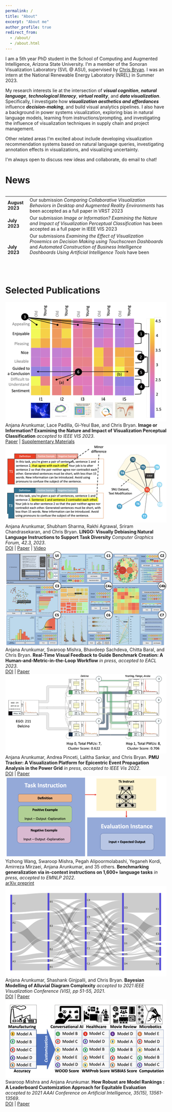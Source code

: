 ```yaml
---
permalink: /
title: "About"
excerpt: "About me"
author_profile: true
redirect_from: 
  - /about/
  - /about.html
---
```


I am a 5th year PhD student in the School of Computing and Augmented Intelligence, Arizona State University. I'm a member of the Sonoran Visualization Laboratory (SVL @ ASU), supervised by [Chris Bryan](https://chrisbryan.github.io/). I was an intern at the National Renewable Energy Laboratory (NREL) in Summer 2023.

My research interests lie at the intersection of <i>__visual cognition__</i>, <i>__natural language__</i>, <i>__technological literacy__</i>, <i>__virtual reality__</i>, and <i>__data visualization__</i>. Specifically, I investigate how <i>__visualization aesthetics and affordances__</i> influence <i>__decision-making__</i>, and build visual analytics pipelines. I also have a background in power systems visualization, exploring bias in natural language models, learning from instructions/prompting, and investigating the influence of visualization techniques in supply chain and project management. 

Other related areas I'm excited about include developing visualization recommendation systems based on natural language queries, investigating annotation effects in visualizations, and visualizing uncertainty.

I'm always open to discuss new ideas and collaborate, do email to chat!

News
======
<link href="https://cdn.jsdelivr.net/npm/bootstrap@5.0.2/dist/css/bootstrap.min.css" rel="stylesheet" integrity="sha384-EVSTQN3/azprG1Anm3QDgpJLIm9Nao0Yz1ztcQTwFspd3yD65VohhpuuCOmLASjC" crossorigin="anonymous">
<div style="max-height: 200px; overflow-y:scroll;">
<table class="table table-striped table-hover table-borderless" style="table-layout:fixed; width: 100%;">
<tbody>
    <tr>
      <td><b>August 2023</b></td>
      <td>Our submission <i>Comparing Collaborative Visualization Behaviors in Desktop and Augmented Reality Environments </i>has been accepted as a full paper in VRST 2023 </td>
    </tr>    
    <tr>
      <td><b>July 2023</b></td>
      <td>Our submission <i>Image or Information?  Examining the Nature and Impact of Visualization Perceptual Classification </i>has been accepted as a full paper in IEEE VIS 2023 </td>
    </tr>    
    <tr>
      <td><b>July 2023</b></td>
      <td>Our submissions <i>Examining the Effect of Visualization Proxemics on Decision Making using Touchscreen Dashboards </i> and <i>Automated Construction of Business Intelligence Dashboards Using Artificial Intelligence Tools </i> have been accepted to Decision Sciences Institute Annual Conference 2023 </td>
    </tr>    
    <tr>
      <td><b>March 2023</b></td>
      <td>Our submission <i>LINGO : Visually Debiasing Natural Language Instructions to Support Task Diversity </i>has been accepted as a full paper in Eurovis 2023 </td>
    </tr>    
    <tr>
      <td><b>Jan 2023</b></td>
      <td>Our submission <i>Real-Time Visual Feedback to Guide Benchmark Creation: A Human-and-Metric-in-the-Loop Workflow </i>has been accepted as a full paper in EACL 2023 </td>
    </tr>    
    <tr>
      <td><b>Dec 2022</b></td>
      <td>Our submissions <i>Examining The Effects of Visual Redundancy on Understanding Uncertainty Representations in Schedule Risk Analysis, </i> and <i>Examining the Effect of Reconfiguration Interactions on Understanding Uncertainty in Supply Chain Disruption</i> have been accepted to Southwest Decision Sciences Institute Annual Conference 2023 </td>
    </tr>    
    <tr>
      <td><b>Nov 2022</b></td>
      <td>Our submissions <i>Examining the Effect of Visual Redundancy on the Understanding of Visualizations in Procurement and Sourcing, </i> and <i>Examining the Effect of Reconfiguration Interactions on the Understanding of Anomalies in Supply Chain Management</i> have been accepted to Decision Sciences Institute Annual Conference 2022 </td>
    </tr>    
    <tr>
      <td><b>Oct 2022</b></td>
      <td>Our work <i>PMU Tracker: A Visualization Platform for Epicentric Event Propagation Analysis in the Power Grid</i> has been accepted as a full paper in IEEE VIS 2022</td>
    </tr>
    <tr>
      <td><b>Apr 2022</b></td>
      <td>Our work <i>Benchmarking generalization via in-context instructions on 1,600+ language tasks</i> has been accepted as a full paper in EMNLP 2022</td>
    </tr>
    <tr>
      <td><b>Apr 2022</b></td>
      <td>Our work <i>PMUVis: A Large Scale Platform to Assist Power System Operators in a Smart Grid</i> has been published in IEEE Computer Graphics and  Applications 2022</td>
    </tr>
      <tr>
      <td><b>Apr 2022</b></td>
      <td>Our submissions <i>Evaluation of Visual Uncertainty Representations in Schedule Risk Analysis, </i> and <i>Modelling the Complexity of Risk Centered Supply Chain Network Visualization</i> have been accepted to Midwest Decision Sciences Institute Annual Conference 2022 </td>
    </tr>    
      <tr>
      <td><b>Nov 2021</b></td>
      <td>Our submissions <i>Impact of Uncertainty Representation on Decision Making for Business Network Visualization, </i><i>Bayesian Modelling of Uncertainty in Schedule Risk Analysis using Gantt Charts</i>, and <i>Modelling the Complexity of Supply Chain Network Visualization</i> have been accepted to Decision Sciences Institute Annual Conference 2021 </td>
    </tr>    
    <tr>
      <td><b>Oct 2021</b></td>
      <td>Our work <i>Bayesian Modelling of Alluvial Diagram Complexity</i> has been accepted as a short paper in IEEE VIS 2021</td>
    </tr>
    <tr>
    <td><b>Mar 2021</b></td>
    <td>Our submission <i>Strategy-Enterprise System Alignment and Firm Performance</i> has been accepted to Northeast Decision Sciences Institute Annual Conference 2021 </td>
  </tr>    
    <tr>
      <td><b>Feb 2021</b></td>
      <td>Our work <i>How Robust are Model Rankings : A Leaderboard Customization Approach for Equitable Evaluation</i> has been accepted as a full paper in AAAI 2021</td>
    </tr>
    <tr>
      <td><b>Oct 2020</b></td>
      <td>Our submission <i>TotemFinder: A Visual Analytics Approach for Image-based Key Players Identification </i> won an honorable mention in the VAST Challenge, in IEEE Vis 2020</td>
    </tr>
    <tr>
      <td><b>Oct 2020</b></td>
      <td>Our submission <i>A Visual Exploration of Fair Evaluation for ML - Bridging the Gap Between Research and the Real World </i> has been accepted to the VisxAI workshop, in IEEE Vis 2020</td>
    </tr>
    <tr>
      <td><b>July 2020</b></td>
      <td>Our submissions <i>DQI: A Guide to Benchmark Evaluation </i> and <i>Our Evaluation Metric Needs an Update to Encourage Generalization</i> have been accepted to the Uncertainty & Robustness in Deep Learning Workshop, in ICML 2020</td>
    </tr>    
    <tr>
      <td><b>Dec 2020</b></td>
      <td>Our submission <i>VAIDA: An Educative Benchmark Creation Paradigm using Visual Analytics for Interactively Discouraging Artifacts</i> has been accepted to the Crowd Science Workshop: Remoteness, Fairness, and Mechanisms as Challenges of Data Supply by Humans for Automation Workshop, in NeurIPS 2020</td>
    </tr>    
    <tr>
      <td><b>Dec 2020</b></td>
      <td>Our submission <i>Front Contribution instead of Back Propagation</i> has been accepted to the Beyond Backpropagation: Novel Ideas for Training Neural Architectures, in NeurIPS 2020</td>
    </tr>    
    <tr>
      <td><b>Dec 2020</b></td>
      <td>Our submission <i>Real-Time Visual Feedback for Educative Benchmark Creation: A Human-and Metric-in-the-Loop Workflow </i> has been accepted to the HAMLETS (Human And Machine in-the-Loop Evaluation and Learning Strategies) Workshop, in NeurIPS 2020</td>
    </tr>    
    <tr>
      <td><b>Dec 2020</b></td>
      <td>Our submission <i>Is High Quality Data All You Need? </i> has been accepted to The pre-registration experiment: an alternative publication model for machine learning research Workshop, in NeurIPS 2020</td>
    </tr>    
    <tr>
      <td><b>Nov 2020</b></td>
      <td>Our submissions <i>Investigating the Influence of Top Management Support in Systemic Enterprise System Deployments, </i><i>Examining Data Visualization's Impact on Decision Making</i>, and <i>Investigating the Influence of Chart Embellishment on Decision Making</i> have been accepted to Decision Sciences Institute Annual Conference 2020 </td>
    </tr>    
    <tr>
      <td><b>Nov 2019</b></td>
      <td>Our submissions <i>Abstractive Summarization Through Sentiment Analysis Of User Product Reviews - An RNN Approach</i>, <i>Integration Mechanisms, Absorptive Capacity, & Enterprise Systems, </i><i>Relational Capital & Enterprise Systems</i>, and <i>The Role of Consultants in Enterprise Systems</i> have been accepted to Decision Sciences Institute Annual Conference 2019 </td>
    </tr>         
</tbody>
</table>
</div>
<br/>
<br/>
<br/>


Selected Publications
======

<div class="container">
  <div class="row">
    <div class="col-2 my-2">
      <img class="border rounded shadow img-fluid" src="/images/papers/arunkumar2023image.png" data-holder-rendered="true">
    </div>
    <div class="col-10 my-2">
      Anjana Arunkumar, Lace Padilla, Gi-Yeul Bae, and Chris Bryan.
      <b>Image or Information? Examining the Nature and Impact of Visualization Perceptual Classification</b>
      <i> accepted to IEEE VIS 2023</i>.
      <br/>
      <a class="link-danger" href="https://arxiv.org/abs/2307.10571" target="_blank">Paper</a> | <a href="https://github.com/aarunku5/Image-or-Information-Vis-2023">Supplementary Materials</a>
    </div>
    <div class="col-2 my-2">
      <img class="border rounded shadow img-fluid" src="/images/papers/arunkumar2023lingo.png" data-holder-rendered="true">
    </div>
    <div class="col-10 my-2">
      Anjana Arunkumar, Shubham Sharma, Rakhi Agrawal, Sriram Chandrasekaran, and Chris Bryan.
      <b>LINGO: Visually Debiasing Natural Language Instructions to Support Task Diversity</b>
      <i>  Computer Graphics Forum, 42.3, 2023</i>.
      <br/>
      <a class="link-danger" href="https://diglib.eg.org/handle/10.1111/cgf14840" target="_blank">DOI</a> | <a href="https://aarunku5.github.io/files/arunkumar2023lingo.pdf">Paper</a> | <a href="https://www.youtube.com/watch?v=KBKALQlUsKg&list=PLA4becqJ7pe0fHeICflAdTAf-pAWJ77h9&index=2">Video</a>
    </div>
    <div class="col-2 my-2">
      <img class="border rounded shadow img-fluid" src="/images/papers/arunkumar2023eacl.png" data-holder-rendered="true">
    </div>
    <div class="col-10 my-2">
      Anjana Arunkumar, Swaroop Mishra, Bhavdeep Sachdeva, Chitta Baral, and Chris Bryan.
      <b>Real-Time Visual Feedback to Guide Benchmark Creation: A Human-and-Metric-in-the-Loop Workflow</b>
      <i> in press, accepted to EACL 2023</i>.
      <br/>
      <a class="link-danger" href="https://aclanthology.org/2023.eacl-main.212/" target="_blank">DOI</a> | <a href="https://aarunku5.github.io/files/arunkumar2023realtime.pdf">Paper</a>
    </div>
    <div class="col-2 my-2">
      <img class="border rounded shadow img-fluid" src="/images/papers/arunkumar2022pmutracker.png" data-holder-rendered="true">
    </div>
    <div class="col-10 my-2">
      Anjana Arunkumar, Andrea Pinceti, Lalitha Sankar, and Chris Bryan.
      <b>PMU Tracker: A Visualization Platform for Epicentric Event Propagation Analysis in the Power Grid</b>
      <i> in press, accepted to IEEE Vis 2022</i>.
      <br/>
      <a class="link-danger" href="https://ieeexplore.ieee.org/abstract/document/9903279" target="_blank">DOI</a> | <a href="https://aarunku5.github.io/files/arunkumar2022pmutracker.pdf">Paper</a>
    </div>
    <div class="col-2 my-2">
      <img class="border rounded shadow img-fluid" src="/images/papers/wang2022instructions.png" data-holder-rendered="true">
    </div>
    <div class="col-10 my-2">
      Yizhong Wang, Swaroop Mishra, Pegah Alipoormolabashi, Yeganeh Kordi, Amirreza Mirzaei, Anjana Arunkumar, and 35 others.
      <b>Benchmarking generalization via in-context instructions on 1,600+ language tasks</b>
      <i> in press, accepted to EMNLP 2022</i>.
      <br/>
      <a href="https://aarunku5.github.io/files/wang2022instructions.pdf">arXiv preprint</a>
    </div>      
    <div class="col-2 my-2">
      <img class="border rounded shadow img-fluid" src="/images/papers/arunkumar2021bayesian.png" data-holder-rendered="true">
    </div>
    <div class="col-10 my-2">
      Anjana Arunkumar, Shashank Ginjpalli, and Chris Bryan.
      <b>Bayesian Modelling of Alluvial Diagram Complexity</b>
      <i> accepted to 2021 IEEE Visualization Conference (VIS), pp 51-55, 2021</i>.
      <br/>
      <a class="link-danger" href="https://ieeexplore.ieee.org/abstract/document/9623282" target="_blank">DOI</a> | <a href="https://aarunku5.github.io/files/arunkumar2021bayesian.pdf">Paper</a>
    </div> 
    <div class="col-2 my-2">
      <img class="border rounded shadow img-fluid" src="/images/papers/arunkumar2021leaderboard.png" data-holder-rendered="true">
    </div>
    <div class="col-10 my-2">
      Swaroop Mishra and Anjana Arunkumar.
      <b>How Robust are Model Rankings : A Leaderboard Customization Approach for Equitable Evaluation</b>
      <i> accepted to 2021 AAAI Conference on Artificial Intelligence, 35(15), 13561-13569</i>.
      <br/>
      <a class="link-danger" href="https://ojs.aaai.org/index.php/AAAI/article/view/17599" target="_blank">DOI</a> | <a href="https://aarunku5.github.io/files/arunkumar2021leaderboard.pdf">Paper</a>
    </div>     
  </div>
</div>
